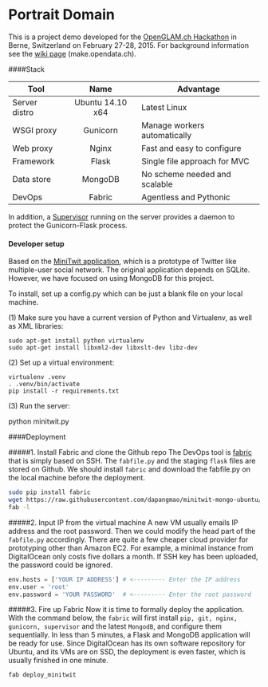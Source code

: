 # Portrait Domain

This is a project demo developed for the [OpenGLAM.ch Hackathon](http://openglam.ch) in Berne, Switzerland on February 27-28, 2015. For background information see the [wiki page](http://make.opendata.ch/wiki/project:portrait_domain) (make.opendata.ch).

####Stack

| Tool   |      Name      |  Advantage |
|----------|:-------------:|------|
| Server distro |  Ubuntu 14.10 x64 | Latest Linux |
| WSGI proxy |    Gunicorn   |   Manage workers automatically |
| Web proxy | Nginx |    Fast and easy to configure|
| Framework | Flask |Single file approach for MVC |
| Data store | MongoDB | No scheme needed and scalable|
| DevOps | Fabric | Agentless and Pythonic  |

In addition, a [Supervisor](http://supervisord.org/) running on the server provides a daemon to protect the Gunicorn-Flask process.

#### Developer setup

Based on the [MiniTwit application](https://github.com/mitsuhiko/flask/tree/master/examples/minitwit), which is a prototype of Twitter like multiple-user social network. The original application depends on SQLite. However, we have focused on using MongoDB for this project.

To install, set up a config.py which can be just a blank file on your local machine.

(1) Make sure you have a current version of Python and Virtualenv, as well as XML libraries:

```
sudo apt-get install python virtualenv
sudo apt-get install libxml2-dev libxslt-dev libz-dev
```

(2) Set up a virtual environment:

```
virtualenv .venv
. .venv/bin/activate
pip install -r requirements.txt
```

(3) Run the server:

python minitwit.py

####Deployment

#####1. Install Fabric and clone the Github repo
The DevOps tool is [fabric](https://github.com/fabric/fabric) that is simply based on SSH. The `fabfile.py` and the staging `flask` files are stored on Github. We should install `fabric` and download the fabfile.py on the local machine before the deployment.
```bash
sudo pip install fabric
wget https://raw.githubusercontent.com/dapangmao/minitwit-mongo-ubuntu/master/fabfile.py
fab -l
```

#####2. Input IP from the virtual machine
A new VM usually emails IP address and the root password. Then we could modify the head part of the `fabfile.py` accordingly. There are quite a few cheaper cloud provider for prototyping other than Amazon EC2. For example, a minimal instance from DigitalOcean only costs five dollars a month. If SSH key has been uploaded, the password could be ignored.

```python
env.hosts = ['YOUR IP ADDRESS'] # <--------- Enter the IP address
env.user = 'root'
env.password = 'YOUR PASSWORD'  # <--------- Enter the root password
```

#####3. Fire up Fabric
Now it is time to formally deploy the application. With the command below, the `fabric` will first install `pip, git, nginx, gunicorn, supervisor` and the latest `MongodB`, and configure them sequentially.  In less than 5 minutes, a Flask and MongoDB application will be ready for use. Since DigitalOcean has its own software repository for Ubuntu, and its VMs are on SSD, the deployment is even faster, which is usually finished in one minute.
```python
fab deploy_minitwit
```
